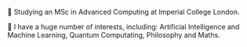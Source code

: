 🔭 Studying an MSc in Advanced Computing at Imperial College London.

🌱 I have a huge number of interests, including: Artificial Intelligence and Machine Learning, Quantum Computating, Philosophy and Maths.

<!--
**pedrou2000/pedrou2000** is a ✨ _special_ ✨ repository because its `README.md` (this file) appears on your GitHub profile.

Here are some ideas to get you started:

- 🔭 I’m currently working on ...
- 🌱 I’m currently learning ...
- 👯 I’m looking to collaborate on ...
- 🤔 I’m looking for help with ...
- 💬 Ask me about ...
- 📫 How to reach me: ...
- 😄 Pronouns: ...
- ⚡ Fun fact: ...
-->
